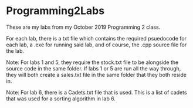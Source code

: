 # Programming2Labs
These are my labs from my October 2019 Programming 2 class.

For each lab, there is a txt file which contains the required psuedocode for each lab, a .exe for running said lab, and of course, the .cpp source file for the lab.

Note: For labs 1 and 5, they require the stock.txt file to be alongside the source code in the same folder. If labs 1 or 5 are run all the way through, they will both create a sales.txt file in the same folder that they both reside in.

Note: For lab 6, there is a Cadets.txt file that is used. This is a list of cadets that was used for a sorting algorithm in lab 6.
